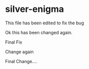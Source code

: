 # silver-enigma
This file has been edited to fix the bug

Ok this has been changed again.

Final Fix

Change again


Final Change....
